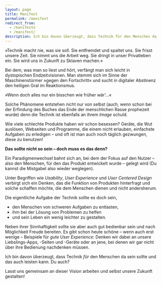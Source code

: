 ```yaml
---
layout: page
title: Manifest
permalink: /manifest
redirect_from:
  - /manifesto
  - /manifest/
description: Ich bin davon überzeugt, dass Technik für den Menschen da sein sollte und das auch leisten kann. Du auch?
---
```


»Technik macht nie, was sie soll. Sie entfremdet und spaltet uns. Sie frisst unsere Zeit. Sie nimmt uns die Arbeit weg. Sie dringt in unser Privatleben ein. Sie wird uns in Zukunft zu Sklaven machen.«

Bei dem, was man so liest und hört, verfängt man sich leicht in dystopischen Endzeitvisionen. Man stemmt sich im Sinne der Maschinenstürmer »gegen den Fortschritt« und sucht in digitaler Abstinenz den heiligen Gral im Reaktionsmus.

»Wenn doch alles nur ein bisschen wie früher wär’…«

Solche Phänomene entstehen nicht nur von selbst (auch, wenn schon bei der Erfindung des Buches das Ende der menschlichen Rasse prophezeit wurde) denn die Technik ist ebenfalls an ihrem _Image_ schuld.

Wie viele schlechte Produkte haben wir schon besessen? Geräte, die Wut auslösen, Webseiten und Programme, die einem nicht erlauben, einfachste Aufgaben zu erledigen – und oft ist man auch noch täglich gezwungen, diese zu benutzen!

**Das sollte nicht so sein – doch muss es das denn?**

Ein Paradigmenwechsel bahnt sich an, bei dem der Fokus auf den Nutzer – also den Menschen, für den das Produkt entwickelt wurde – gelegt wird (Du kannst die Mistgabel also wieder weglegen).

Unter Begriffen wie _Usability_, _User Experience_ und _User Centered Design_ verbirgt sich ein Denken, das die Funktion von Produkten hinterfragt und solche schaffen möchte, die dem Menschen dienen und nicht andersherum.

Die eigentliche Aufgabe der Technik sollte es doch sein,

-   den Menschen von schweren Aufgaben zu entlasten,
-   ihm bei der Lösung von Problemen zu helfen
-   und sein Leben ein wenig leichter zu gestalten.

Neben ihrer Sinnhaftigkeit sollte sie aber auch gut bedienbar sein und nach Möglichkeit Freude bereiten. Es gibt schon heute schöne – wenn auch erst wenige – Beispiele für _gute User Experience_: Denken wir dabei an unsere Liebslings-Apps, -Seiten und -Geräte oder an jene, bei denen wir gar nicht über ihre Bedienung nachdenken müssen.

Ich bin davon überzeugt, dass Technik _für_ den Menschen da sein sollte und das auch leisten kann. Du auch?

Lasst uns gemeinsam an dieser Vision arbeiten und selbst unsere Zukunft gestalten!
